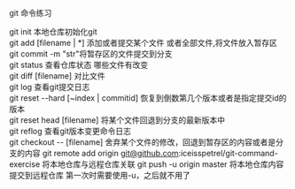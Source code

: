 git 命令练习

git init 本地仓库初始化git<br/>
git add [filename | *] 添加或者提交某个文件 或者全部文件,将文件放入暂存区<br/>
git commit -m "str"将暂存区的文件提交到分支<br/>
git status 查看仓库状态 哪些文件有改变<br/>
git diff [filename] 对比文件<br/>
git log 查看git提交日志 <br/>
git reset --hard [~index | commitid] 恢复到倒数第几个版本或者是指定提交id的版本<br/>
git reset head [filename] 将某个文件回退到分支的最新版本中<br/>
git reflog 查看git版本变更命令日志<br/>
git checkout -- [filename] 舍弃某个文件的修改，回退到暂存区的内容或者是分支的内容
git remote add origin git@github.com:iceisspetrel/git-command-exercise 将本地仓库与远程仓库关联
git push -u origin master 将本地仓库内容提交到远程仓库 第一次时需要使用-u，之后就不用了
